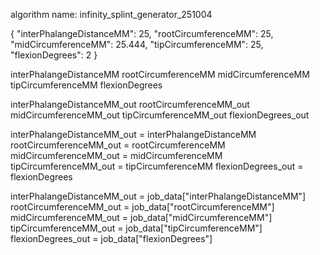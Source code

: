 
algorithm name:
infinity_splint_generator_251004

{
  "interPhalangeDistanceMM": 25,
  "rootCircumferenceMM": 25,
  "midCircumferenceMM": 25.444,
  "tipCircumferenceMM": 25,
  "flexionDegrees": 2
}

interPhalangeDistanceMM
rootCircumferenceMM
midCircumferenceMM
tipCircumferenceMM
flexionDegrees

interPhalangeDistanceMM_out
rootCircumferenceMM_out
midCircumferenceMM_out
tipCircumferenceMM_out
flexionDegrees_out

interPhalangeDistanceMM_out = interPhalangeDistanceMM
rootCircumferenceMM_out = rootCircumferenceMM
midCircumferenceMM_out = midCircumferenceMM
tipCircumferenceMM_out = tipCircumferenceMM
flexionDegrees_out = flexionDegrees

interPhalangeDistanceMM_out = job_data["interPhalangeDistanceMM"]
rootCircumferenceMM_out = job_data["rootCircumferenceMM"]
midCircumferenceMM_out = job_data["midCircumferenceMM"]
tipCircumferenceMM_out = job_data["tipCircumferenceMM"]
flexionDegrees_out = job_data["flexionDegrees"]

